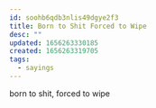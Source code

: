 ```yaml
---
id: soohb6qdb3nlis49dgye2f3
title: Born to Shit Forced to Wipe
desc: ""
updated: 1656263330185
created: 1656263319705
tags:
  - sayings
---
```


born to shit, forced to wipe
